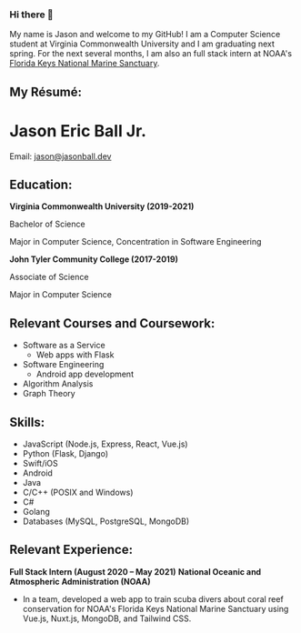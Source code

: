 ### Hi there 👋

My name is Jason and welcome to my GitHub! I am a Computer Science student at Virginia Commonwealth University and I am graduating next spring. For the next several months, I am also an full stack intern at NOAA's [Florida Keys National Marine Sanctuary](https://floridakeys.noaa.gov/welcome.html).

## My Résumé:

# Jason Eric Ball Jr.
Email: [jason@jasonball.dev](mailto:jason@jasonball.dev)

## Education:
**Virginia Commonwealth University (2019-2021)**

Bachelor of Science

Major in Computer Science, Concentration in Software Engineering

**John Tyler Community College (2017-2019)**

Associate of Science

Major in Computer Science

## Relevant Courses and Coursework:
- Software as a Service
  - Web apps with Flask
- Software Engineering
  - Android app development
- Algorithm Analysis
- Graph Theory

## Skills:
- JavaScript (Node.js, Express, React, Vue.js)
- Python (Flask, Django)
- Swift/iOS
- Android
- Java
- C/C++ (POSIX and Windows)
- C#
- Golang
- Databases (MySQL, PostgreSQL, MongoDB)

## Relevant Experience:
**Full Stack Intern (August 2020 – May 2021)**
**National Oceanic and Atmospheric Administration (NOAA)**
- In a team, developed a web app to train scuba divers about coral reef
conservation for NOAA's Florida Keys National Marine Sanctuary using Vue.js, Nuxt.js, MongoDB, and Tailwind CSS.
